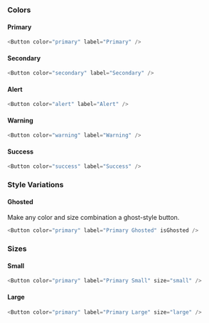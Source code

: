 ### Colors
#### Primary

```js
<Button color="primary" label="Primary" />
```

#### Secondary

```js
<Button color="secondary" label="Secondary" />
```

#### Alert

```js
<Button color="alert" label="Alert" />
```

#### Warning

```js
<Button color="warning" label="Warning" />
```

#### Success

```js
<Button color="success" label="Success" />
```

### Style Variations
#### Ghosted

Make any color and size combination a ghost-style button.

```js
<Button color="primary" label="Primary Ghosted" isGhosted />
```

### Sizes
#### Small

```js
<Button color="primary" label="Primary Small" size="small" />
```

#### Large

```js
<Button color="primary" label="Primary Large" size="large" />
```
